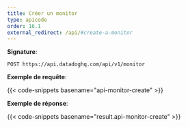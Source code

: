 ```yaml
---
title: Créer un monitor
type: apicode
order: 16.1
external_redirect: /api/#create-a-monitor
---
```


**Signature**:

`POST https://api.datadoghq.com/api/v1/monitor`

**Exemple de requête**:

{{< code-snippets basename="api-monitor-create" >}}

**Exemple de réponse**:

{{< code-snippets basename="result.api-monitor-create" >}}

